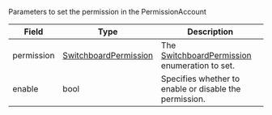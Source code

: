 Parameters to set the permission in the PermissionAccount

| Field | Type | Description |
|--|--|--|
| permission |  [SwitchboardPermission](/idl/types/SwitchboardPermission) | The [SwitchboardPermission](/idl/types/SwitchboardPermission) enumeration to set. |
| enable |  bool | Specifies whether to enable or disable the permission. |
